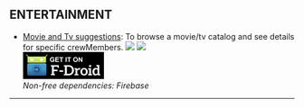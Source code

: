 <!--
    Copyright (C)  2016 PRIMOKORN.
    Permission is granted to copy, distribute and/or modify this document
    under the terms of the GNU Free Documentation License, Version 1.3
    or any later version published by the Free Software Foundation;
    with no Invariant Sections, no Front-Cover Texts, and no Back-Cover Texts.
    A copy of the license is included in the section entitled "GNU
    Free Documentation License".
-->
## ENTERTAINMENT

* [Movie and Tv suggestions](http://v.ht/fYWG): To browse a movie/tv catalog and see details for specific crewMembers.
![](https://img.shields.io/badge/License-Missing-000000.svg?style=flat-square)
[![](https://img.shields.io/badge/Source-Github-lightgrey.svg?style=flat-square)](https://github.com/fermatijoe/shows2)  
[![](Pictures/F-Droid.png)](http://v.ht/fYWG)  
_Non-free dependencies: Firebase_

***
